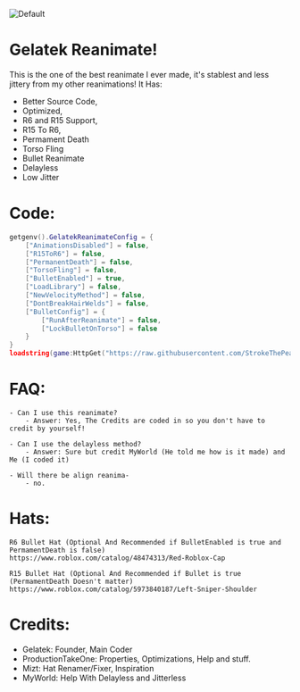 ![Default](https://user-images.githubusercontent.com/76650942/178831019-819f6dd5-9a22-4d6c-8495-6b4ab1df57af.png)

# Gelatek Reanimate!
This is the one of the best reanimate I ever made, it's stablest and less jittery from my other reanimations! It Has:
- Better Source Code,
- Optimized,
- R6 and R15 Support,
- R15 To R6,
- Permament Death
- Torso Fling
- Bullet Reanimate
- Delayless
- Low Jitter

# Code:
```lua
getgenv().GelatekReanimateConfig = {
    ["AnimationsDisabled"] = false,
    ["R15ToR6"] = false,
    ["PermanentDeath"] = false,
    ["TorsoFling"] = false,
    ["BulletEnabled"] = true,
    ["LoadLibrary"] = false,
    ["NewVelocityMethod"] = false,
    ["DontBreakHairWelds"] = false,
    ["BulletConfig"] = {
        ["RunAfterReanimate"] = false,
        ["LockBulletOnTorso"] = false
    }
}
loadstring(game:HttpGet("https://raw.githubusercontent.com/StrokeThePea/GelatekReanimate/main/Main.lua"))()
```


# FAQ:
```
- Can I use this reanimate?
	- Answer: Yes, The Credits are coded in so you don't have to credit by yourself!

- Can I use the delayless method?
	- Answer: Sure but credit MyWorld (He told me how is it made) and Me (I coded it)
	
- Will there be align reanima-
	- no.
```

# Hats:
```
R6 Bullet Hat (Optional And Recommended if BulletEnabled is true and PermamentDeath is false)
https://www.roblox.com/catalog/48474313/Red-Roblox-Cap

R15 Bullet Hat (Optional And Recommended if Bullet is true (PermamentDeath Doesn't matter)
https://www.roblox.com/catalog/5973840187/Left-Sniper-Shoulder
```

# Credits:
- Gelatek: Founder, Main Coder
- ProductionTakeOne: Properties, Optimizations, Help and stuff.
- Mizt: Hat Renamer/Fixer, Inspiration
- MyWorld: Help With Delayless and Jitterless
